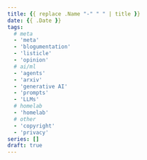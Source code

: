 ```yaml
---
title: {{ replace .Name "-" " " | title }}
date: {{ .Date }}
tags:
  # meta
  - 'meta'
  - 'blogumentation'
  - 'listicle'
  - 'opinion'
  # ai/ml
  - 'agents'
  - 'arxiv'
  - 'generative AI'
  - 'prompts'
  - 'LLMs'
  # homelab
  - 'homelab'
  # other
  - 'copyright'
  - 'privacy'
series: []
draft: true
---
```

